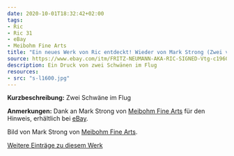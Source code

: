 ```yaml
---
date: 2020-10-01T18:32:42+02:00
tags:
- Ric
- Ric 31
- eBay
- Meibohm Fine Arts
title: "Ein neues Werk von Ric entdeckt! Wieder von Mark Strong (Zwei von zwei)"
source: https://www.ebay.com/itm/FRITZ-NEUMANN-AKA-RIC-SIGNED-Vtg-c1960s-Etching-Water-Birds-TWO-FLYING-SWANS-/143761721771?hash=item2178ddc9ab
description: Ein Druck von zwei Schwänen im Flug
resources:
- src: "s-l1600.jpg"
---
```


**Kurzbeschreibung:** Zwei Schwäne im Flug

**Anmerkungen:** Dank an Mark Strong von [Meibohm Fine Arts](http://meibohmfinearts.com/) für den Hinweis, erhältlich bei [eBay](https://www.ebay.com/itm/FRITZ-NEUMANN-AKA-RIC-SIGNED-Vtg-c1960s-Etching-Water-Birds-TWO-FLYING-SWANS-/143761721771?hash=item2178ddc9ab).

Bild von Mark Strong von [Meibohm Fine Arts](http://meibohmfinearts.com/).

[Weitere Einträge zu diesem Werk](/de/tags/ric-31)
